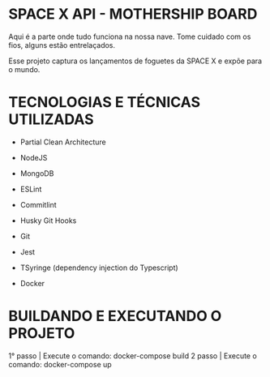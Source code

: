 # SPACE X API - MOTHERSHIP BOARD

Aqui é a parte onde tudo funciona na nossa nave. Tome cuidado com os fios, alguns estão entrelaçados.

Esse projeto captura os lançamentos de foguetes da SPACE X e expõe para o mundo.

# TECNOLOGIAS E TÉCNICAS UTILIZADAS

- Partial Clean Architecture

- NodeJS
- MongoDB

- ESLint
- Commitlint
- Husky Git Hooks
- Git

- Jest

- TSyringe (dependency injection do Typescript)

- Docker

# BUILDANDO E EXECUTANDO O PROJETO

1° passo | Execute o comando: docker-compose build
2 passo | Execute o comando: docker-compose up
